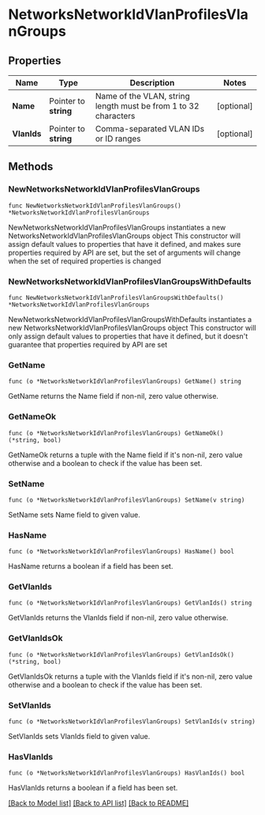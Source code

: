 # NetworksNetworkIdVlanProfilesVlanGroups

## Properties

Name | Type | Description | Notes
------------ | ------------- | ------------- | -------------
**Name** | Pointer to **string** | Name of the VLAN, string length must be from 1 to 32 characters | [optional] 
**VlanIds** | Pointer to **string** | Comma-separated VLAN IDs or ID ranges | [optional] 

## Methods

### NewNetworksNetworkIdVlanProfilesVlanGroups

`func NewNetworksNetworkIdVlanProfilesVlanGroups() *NetworksNetworkIdVlanProfilesVlanGroups`

NewNetworksNetworkIdVlanProfilesVlanGroups instantiates a new NetworksNetworkIdVlanProfilesVlanGroups object
This constructor will assign default values to properties that have it defined,
and makes sure properties required by API are set, but the set of arguments
will change when the set of required properties is changed

### NewNetworksNetworkIdVlanProfilesVlanGroupsWithDefaults

`func NewNetworksNetworkIdVlanProfilesVlanGroupsWithDefaults() *NetworksNetworkIdVlanProfilesVlanGroups`

NewNetworksNetworkIdVlanProfilesVlanGroupsWithDefaults instantiates a new NetworksNetworkIdVlanProfilesVlanGroups object
This constructor will only assign default values to properties that have it defined,
but it doesn't guarantee that properties required by API are set

### GetName

`func (o *NetworksNetworkIdVlanProfilesVlanGroups) GetName() string`

GetName returns the Name field if non-nil, zero value otherwise.

### GetNameOk

`func (o *NetworksNetworkIdVlanProfilesVlanGroups) GetNameOk() (*string, bool)`

GetNameOk returns a tuple with the Name field if it's non-nil, zero value otherwise
and a boolean to check if the value has been set.

### SetName

`func (o *NetworksNetworkIdVlanProfilesVlanGroups) SetName(v string)`

SetName sets Name field to given value.

### HasName

`func (o *NetworksNetworkIdVlanProfilesVlanGroups) HasName() bool`

HasName returns a boolean if a field has been set.

### GetVlanIds

`func (o *NetworksNetworkIdVlanProfilesVlanGroups) GetVlanIds() string`

GetVlanIds returns the VlanIds field if non-nil, zero value otherwise.

### GetVlanIdsOk

`func (o *NetworksNetworkIdVlanProfilesVlanGroups) GetVlanIdsOk() (*string, bool)`

GetVlanIdsOk returns a tuple with the VlanIds field if it's non-nil, zero value otherwise
and a boolean to check if the value has been set.

### SetVlanIds

`func (o *NetworksNetworkIdVlanProfilesVlanGroups) SetVlanIds(v string)`

SetVlanIds sets VlanIds field to given value.

### HasVlanIds

`func (o *NetworksNetworkIdVlanProfilesVlanGroups) HasVlanIds() bool`

HasVlanIds returns a boolean if a field has been set.


[[Back to Model list]](../README.md#documentation-for-models) [[Back to API list]](../README.md#documentation-for-api-endpoints) [[Back to README]](../README.md)


